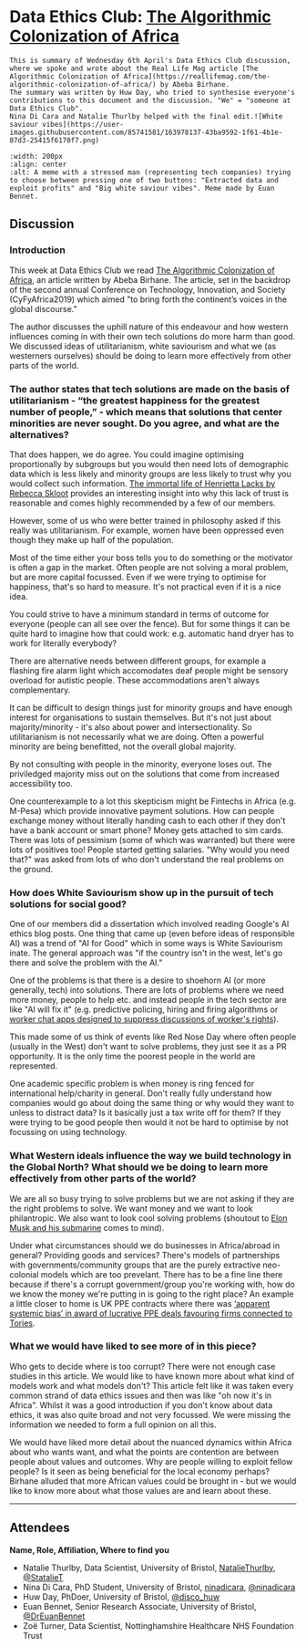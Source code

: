 # Data Ethics Club: [The Algorithmic Colonization of Africa](https://reallifemag.com/the-algorithmic-colonization-of-africa/)

```{admonition} What's this? 
This is summary of Wednesday 6th April's Data Ethics Club discussion, where we spoke and wrote about the Real Life Mag article [The Algorithmic Colonization of Africa](https://reallifemag.com/the-algorithmic-colonization-of-africa/) by Abeba Birhane.
The summary was written by Huw Day, who tried to synthesise everyone's contributions to this document and the discussion. "We" = "someone at Data Ethics Club". 
Nina Di Cara and Natalie Thurlby helped with the final edit.![White saviour vibes](https://user-images.githubusercontent.com/85741581/163978137-43ba9592-1f61-4b1e-87d3-25415f6170f7.png)

```

```{image} images/White saviour vibes.png
:width: 200px
:align: center
:alt: A meme with a stressed man (representing tech companies) trying to choose between pressing one of two buttons: "Extracted data and exploit profits" and "Big white saviour vibes". Meme made by Euan Bennet.
```

## Discussion

### Introduction

This week at Data Ethics Club we read [The Algorithmic Colonization of Africa](https://reallifemag.com/the-algorithmic-colonization-of-africa/), an article written by Abeba Birhane. The article, set in the backdrop of the second annual Conference on Technology, Innovation, and Society (CyFyAfrica2019) which aimed "to bring forth the continent’s voices in the global discourse."

The author discusses the uphill nature of this endeavour and how western influences coming in with their own tech solutions do more harm than good. We discussed ideas of utilitarianism, white saviourism and what we (as westerners ourselves) should be doing to learn more effectively from other parts of the world.

### The author states that tech solutions are made on the basis of utilitarianism - “the greatest happiness for the greatest number of people,” - which means that solutions that center minorities are never sought. Do you agree, and what are the alternatives?

That does happen, we do agree. You could imagine optimising proportionally by subgroups but you would then need lots of demographic data which is less likely and minority groups are less likely to trust why you would collect such information. [The immortal life of Henrietta Lacks by Rebecca Skloot](https://www.amazon.co.uk/Immortal-Life-Henrietta-Lacks/dp/0330533444) provides an interesting insight into why this lack of trust is reasonable and comes highly recommended by a few of our members. 

However, some of us who were better trained in philosophy asked if this really was utilitarianism. For example, women have been oppressed even though they make up half of the population.

Most of the time either your boss tells you to do something or the motivator is often a gap in the market. Often people are not solving a moral problem, but are more capital focussed. Even if we were trying to optimise for happiness, that's so hard to measure. It's not practical even if it is a nice idea. 

You could strive to have a minimum standard in terms of outcome for everyone (people can all see over the fence). But for some things it can be quite hard to imagine how that could work: e.g. automatic hand dryer has to work for literally everybody? 

There are alternative needs between different groups, for example a flashing fire alarm light which accomodates deaf people might be sensory overload for autistic people. These accommodations aren't always complementary. 

It can be difficult to design things just for minority groups and have enough interest for organisations to sustain themselves. But it's not just about majority/minority - it's also about power and intersectionality. So utilitarianism is not necessarily what we are doing. Often a powerful minority are being benefitted, not the overall global majority. 

By not consulting with people in the minority, everyone loses out. The priviledged majority miss out on the solutions that come from increased accessibility too. 

One counterexample to a lot this skepticism might be Fintechs in Africa (e.g. M-Pesa) which provide innovative payment solutions. How can people exchange money without literally handing cash to each other if they don't have a bank account or smart phone? Money gets attached to sim cards. There was lots of pessimism (some of which was warranted) but there were lots of positives too! People started getting salaries. "Why would you need that?" was asked from lots of who don't understand the real problems on the ground.

### How does White Saviourism show up in the pursuit of tech solutions for social good?

One of our members did a dissertation which involved reading Google's AI ethics blog posts. One thing that came up (even before ideas of responsible AI) was a trend of "AI for Good" which in some ways is White Saviourism inate. The general approach was "if the country isn't in the west, let's go there and solve the problem with the AI." 

One of the problems is that there is a desire to shoehorn AI (or more generally, tech) into solutions. There are lots of problems where we need more money, people to help etc. and instead people in the tech sector are like "AI will fix it" (e.g. predictive policing, hiring and firing algorithms or [worker chat apps designed to suppress discussions of worker's rights](https://theintercept.com/2022/04/04/amazon-union-living-wage-restrooms-chat-app/)).

This made some of us think of events like Red Nose Day where often people (usually in the West) don't want to solve problems, they just see it as a PR opportunity. It is the only time the poorest people in the world are represented. 

One academic specific problem is when money is ring fenced for international help/charity in general. Don't really fully understand how companies would go about doing the same thing or why would they want to unless to distract data? Is it basically just a tax write off for them? If they were trying to be good people then would it not be hard to optimise by not focussing on using technology.

### What Western ideals influence the way we build technology in the Global North? What should we be doing to learn more effectively from other parts of the world?

We are all so busy trying to solve problems but we are not asking if they are the right problems to solve. We want money and we want to look philantropic. We also want to look cool solving problems (shoutout to [Elon Musk and his submarine](https://www.bbc.co.uk/news/world-us-canada-50667553) comes to mind). 

Under what circumstances should we do businesses in Africa/abroad in general? Providing goods and services? There's models of partnerships with governments/community groups that are the purely extractive neo-colonial models which are too prevelant. There has to be a fine line there because if there's a corrupt government/group you're working with, how do we know the money we're putting in is going to the right place? An example a little closer to home is UK PPE contracts where there was [‘apparent systemic bias’ in award of lucrative PPE deals favouring firms connected to Tories](https://www.theguardian.com/world/2021/apr/22/fifth-of-uk-covid-contracts-raised-red-flags-for-possible-corruption).

### What we would have liked to see more of in this piece? 

Who gets to decide where is too corrupt? There were not enough case studies in this article. We would like to have known more about what kind of models work and what models don't? This article felt like it was taken every common strand of data ethics issues and then was like "oh now it's in Africa". Whilst it was a good introduction if you don't know about data ethics, it was also quite broad and not very focussed. We were missing the information we needed to form a full opinion on all this.

We would have liked more detail about the nuanced dynamics within Africa about who wants want, and what the points are contention are between people about values and outcomes. Why are people willing to exploit fellow people? Is it seen as being beneficial for the local economy perhaps? Birhane alluded that more African values could be brought in - but we would like to know more about what those values are and learn about these. 

--- 

## Attendees
__Name, Role, Affiliation, Where to find you__
- Natalie Thurlby, Data Scientist, University of Bristol, [NatalieThurlby](https://github.com/NatalieThurlby/), [@StatalieT](https://twitter.com/StatalieT) 
- Nina Di Cara, PhD Student, University of Bristol, [ninadicara](https://github.com/ninadicara/), [@ninadicara](https://twitter.com/ninadicara)
- Huw Day, PhDoer, University of Bristol, [@disco_huw](https://twitter.com/disco_huw)
- Euan Bennet, Senior Research Associate, University of Bristol, [@DrEuanBennet](https://twitter.com/DrEuanBennet)
- Zoë Turner, Data Scientist, Nottinghamshire Healthcare NHS Foundation Trust




